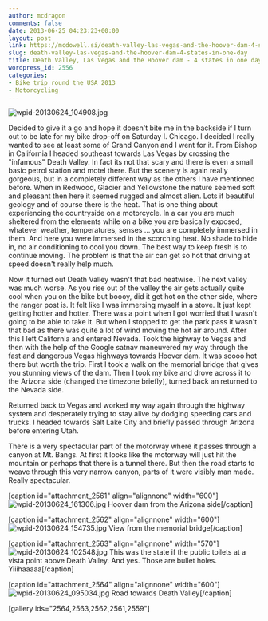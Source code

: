 ```yaml
---
author: mcdragon
comments: false
date: 2013-06-25 04:23:23+00:00
layout: post
link: https://mcdowell.si/death-valley-las-vegas-and-the-hoover-dam-4-states-in-one-day-2556.html
slug: death-valley-las-vegas-and-the-hoover-dam-4-states-in-one-day
title: Death Valley, Las Vegas and the Hoover dam - 4 states in one day
wordpress_id: 2556
categories:
- Bike trip round the USA 2013
- Motorcycling
---
```




![wpid-20130624_104908.jpg](https://dwlcvfkt1l4wn.cloudfront.net/2013/06/wpid-20130624_1049081-1.jpg)

Decided to give it a go and hope it doesn't bite me in the backside if I turn out to be late for my bike drop-off on Saturday I. Chicago.
I decided I really wanted to see at least some of Grand Canyon and I went for it. From Bishop in California I headed southeast towards Las Vegas by crossing the "infamous" Death Valley. In fact its not that scary and there is even a small basic petrol station and motel there.
But the scenery is again really gorgeous, but in a completely different way as the others I have mentioned before. When in Redwood, Glacier and Yellowstone the nature seemed soft and pleasant then here it seemed rugged and almost alien. Lots if beautiful geology and of course there is the heat. That is one thing about experiencing the countryside on a motorcycle. In a car you are much sheltered from the elements while on a bike you are basically exposed, whatever weather, temperatures, senses ... you are completely immersed in them. And here you were immersed in the scorching heat. No shade to hide in, no air conditioning to cool you down. The best way to keep fresh is to continue moving. The problem is that the air can get so hot that driving at speed doesn't really help much.

Now it turned out Death Valley wasn't that bad heatwise. The next valley was much worse. As you rise out of the valley the air gets actually quite cool when you on the bike but boooy, did it get hot on the other side, where the ranger post is. It felt like I was immersing myself in a stove. It just kept getting hotter and hotter. There was a point when I got worried that I wasn't going to be able to take it. But when I stopped to get the park pass it wasn't that bad as there was quite a lot of wind moving the hot air around.
After this I left California and entered Nevada. Took the highway to Vegas and then with the help of the Google satnav maneuvered my way through the fast and dangerous Vegas highways towards Hoover dam. It was soooo hot there but worth the trip. First I took a walk on the memorial bridge that gives you stunning views of the dam. Then I took my bike and drove across it to the Arizona side (changed the timezone briefly), turned back an returned to the Nevada side.

Returned back to Vegas and worked my way again through the highway system and desperately trying to stay alive by dodging speeding cars and trucks. I headed towards Salt Lake City and briefly passed through Arizona before entering Utah.

There is a very spectacular part of the motorway where it passes through a canyon at Mt. Bangs. At first it looks like the motorway will just hit the mountain or perhaps that there is a tunnel there. But then the road starts to weave through this very narrow canyon, parts of it were visibly man made. Really spectacular.

[caption id="attachment_2561" align="alignnone" width="600"]![wpid-20130624_161306.jpg](https://dwlcvfkt1l4wn.cloudfront.net/2013/06/wpid-20130624_161306-1.jpg) Hoover dam from the Arizona side[/caption]

[caption id="attachment_2562" align="alignnone" width="600"]![wpid-20130624_154735.jpg](https://dwlcvfkt1l4wn.cloudfront.net/2013/06/wpid-20130624_154735-1.jpg) View from the memorial bridge[/caption]

[caption id="attachment_2563" align="alignnone" width="570"]![wpid-20130624_102548.jpg](https://dwlcvfkt1l4wn.cloudfront.net/2013/06/wpid-20130624_102548-1.jpg) This was the state if the public toilets at a vista point above Death Valley. And yes. Those are bullet holes. Yiiihaaaaa[/caption]

[caption id="attachment_2564" align="alignnone" width="600"]![wpid-20130624_095034.jpg](https://dwlcvfkt1l4wn.cloudfront.net/2013/06/wpid-20130624_095034-1.jpg) Road towards Death Valley[/caption]

[gallery ids="2564,2563,2562,2561,2559"]
